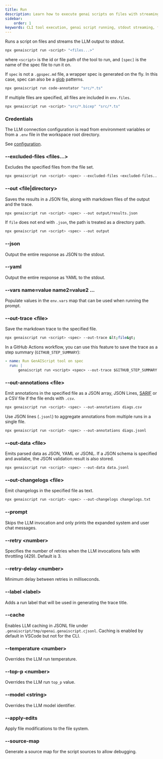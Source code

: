 ```yaml
---
title: Run
description: Learn how to execute genai scripts on files with streaming output to stdout, including usage of glob patterns, environment variables, and output options.
sidebar:
    order: 1
keywords: CLI tool execution, genai script running, stdout streaming, file globbing, environment configuration
---
```


Runs a script on files and streams the LLM output to stdout.

```bash
npx genaiscript run <script> "<files...>"
```

where `<script>` is the id or file path of the tool to run, and `[spec]` is the name of the spec file to run it on.

If `spec` is not a `.gpspec.md` file, a wrapper spec is generated on the fly. In this case, spec can also be a [glob](<https://en.wikipedia.org/wiki/Glob_(programming)>) patterns.

```sh
npx genaiscript run code-annotator "src/*.ts"
```

If multiple files are specified, all files are included in `env.files`.

```sh
npx genaiscript run <script> "src/*.bicep" "src/*.ts"
```

### Credentials

The LLM connection configuration is read from environment variables or from a `.env` file in the workspace root directory.

See [configuration](/genaiscript/getting-started/configuration).

### --excluded-files <files...>

Excludes the specified files from the file set.

```sh
npx genaiscript run <script> <spec> --excluded-files <excluded-files...>
```

### --out <file|directory>

Saves the results in a JSON file, along with markdown files of the output and the trace.

```sh
npx genaiscript run <script> <spec> --out output/results.json
```

If `file` does not end with `.json`, the path is treated as a directory path.

```sh
npx genaiscript run <script> <spec> --out output
```

### --json

Output the entire response as JSON to the stdout.

### --yaml

Output the entire response as YAML to the stdout.

### --vars name=value name2=value2 ...

Populate values in the `env.vars` map that can be used when running the prompt.

### --out-trace &lt;file&gt;

Save the markdown trace to the specified file.

```sh
npx genaiscript run <script> <spec> --out-trace &lt;file&gt;
```

In a GitHub Actions workflow, you can use this feature to save the trace as a step summary (`GITHUB_STEP_SUMMARY`):

```yaml
- name: Run GenAIScript tool on spec
  run: |
      genaiscript run <script> <spec> --out-trace $GITHUB_STEP_SUMMARY
```

### --out-annotations &lt;file&gt;

Emit annotations in the specified file as a JSON array, JSON Lines, [SARIF](https://sarifweb.azurewebsites.net/) or a CSV file if the file ends with `.csv`.

```sh
npx genaiscript run <script> <spec> --out-annotations diags.csv
```

Use JSON lines (`.jsonl`) to aggregate annotations from multiple runs in a single file.

```sh
npx genaiscript run <script> <spec> --out-annotations diags.jsonl
```

### --out-data &lt;file&gt;

Emits parsed data as JSON, YAML or JSONL. If a JSON schema is specified
and availabe, the JSON validation result is also stored.

```sh
npx genaiscript run <script> <spec> --out-data data.jsonl
```

### --out-changelogs &lt;file&gt;

Emit changelogs in the specified file as text.

```sh
npx genaiscript run <script> <spec> --out-changelogs changelogs.txt
```

### --prompt

Skips the LLM invocation and only prints the expanded system and user chat messages.

### --retry &lt;number&gt;

Specifies the number of retries when the LLM invocations fails with throttling (429).
Default is 3.

### --retry-delay &lt;number&gt;

Minimum delay between retries in milliseconds.

### --label &lt;label&gt;

Adds a run label that will be used in generating the trace title.

### --cache

Enables LLM caching in JSONL file under `.genaiscript/tmp/openai.genaiscript.cjsonl`. Caching is enabled by default in VSCode
but not for the CLI.

### --temperature &lt;number&gt;

Overrides the LLM run temperature.

### --top-p &lt;number&gt;

Overrides the LLM run `top_p` value.

### --model &lt;string&gt;

Overrides the LLM model identifier.

### --apply-edits

Apply file modifications to the file system.

### --source-map

Generate a source map for the script sources to allow debugging.
